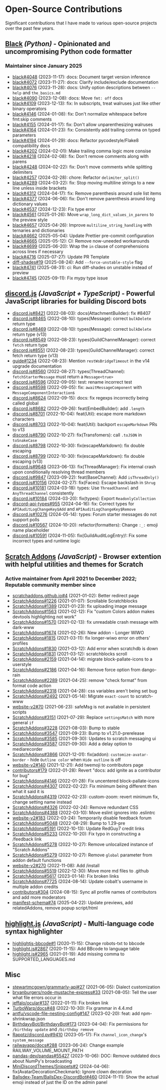 # Open-Source Contributions

Significant contributions that I have made to various open-source projects over the past few years.

## [Black](https://black.readthedocs.io/en/stable/) _(Python)_ - Opinionated and uncompromising Python code formatter

### Maintainer since January 2025

- [black#4048](https://github.com/psf/black/pull/4048) (2023-11-17): docs: Document target version inference
- [black#4072](https://github.com/psf/black/pull/4072) (2023-11-27): docs: Clarify include/exclude documentation
- [black#4076](https://github.com/psf/black/pull/4076) (2023-11-28): docs: Unify option descriptions between `--help` and `the_basics.md`
- [black#4090](https://github.com/psf/black/pull/4090) (2023-12-08): docs: Move `fmt: off` docs
- [black#4109](https://github.com/psf/black/pull/4109) (2023-12-13): fix: In subscripts, treat walruses just like other binary operators
- [black#4146](https://github.com/psf/black/pull/4146) (2024-01-08): fix: Don't normalize whitespace before fmt:skip comments
- [black#4155](https://github.com/psf/black/pull/4155) (2024-01-17): fix: Don't allow unparenthesizing walruses
- [black#4164](https://github.com/psf/black/pull/4164) (2024-01-23): fix: Consistently add trailing comma on typed parameters
- [black#4194](https://github.com/psf/black/pull/4194) (2024-01-29): docs: Refactor pycodestyle/Flake8 compatibility docs
- [black#4202](https://github.com/psf/black/pull/4202) (2024-02-01): Make trailing comma logic more consise
- [black#4218](https://github.com/psf/black/pull/4218) (2024-02-08): fix: Don't remove comments along with parens
- [black#4248](https://github.com/psf/black/pull/4248) (2024-02-22): fix: Don't move comments while splitting delimiters
- [black#4257](https://github.com/psf/black/pull/4257) (2024-02-28): chore: Refactor `delimiter_split()`
- [black#4289](https://github.com/psf/black/pull/4289) (2024-03-22): fix: Stop moving multiline strings to a new line unless inside brackets
- [black#4312](https://github.com/psf/black/pull/4312) (2024-04-17): fix: Remove parenthesis around sole list items
- [black#4377](https://github.com/psf/black/pull/4377) (2024-06-06): fix: Don't remove parenthesis around long dictionary values
- [black#4537](https://github.com/psf/black/pull/4537) (2024-12-23): Fix type error
- [black#4561](https://github.com/psf/black/pull/4561) (2025-01-26): Move `wrap_long_dict_values_in_parens` to the preview style
- [black#4657](https://github.com/psf/black/pull/4657) (2025-04-26): Improve `multiline_string_handling` with ternaries and dictionaries
- [black#4662](https://github.com/psf/black/pull/4662) (2025-05-04): Update Prettier pre-commit configuration
- [black#4665](https://github.com/psf/black/pull/4665) (2025-05-12): CI: Remove now-uneeded workarounds
- [black#4699](https://github.com/psf/black/pull/4699) (2025-06-20): Wrap the `in` clause of comprehensions across lines if necessary
- [black#4716](https://github.com/psf/black/pull/4716) (2025-07-27): Update PR Template
- [diff-shades#19](https://github.com/ichard26/diff-shades/pull/19) (2025-08-24): Add `--force-unstable-style` flag
- [black#4741](https://github.com/psf/black/pull/4741) (2025-08-31): ci: Run diff-shades on unstable instead of preview
- [black#4745](https://github.com/psf/black/pull/4745) (2025-09-11): Fix mypy type issue

## [discord.js](https://discord.js.org/) _(JavaScript + TypeScript)_ - Powerful JavaScript libraries for building Discord bots

- [discord.js#8421](https://github.com/discordjs/discord.js/pull/8421) (2022-08-03): docs(AttachmentBuilder): fix #8407
- [discord.js#8465](https://github.com/discordjs/discord.js/pull/8465) (2022-08-10): types(Message): correct `bulkDelete` return type
- [discord.js#8469](https://github.com/discordjs/discord.js/pull/8469) (2022-08-10): types(Message): correct `bulkDelete` return type (v13)
- [discord.js#8549](https://github.com/discordjs/discord.js/pull/8549) (2022-08-23): types(GuildChannelManager): correct `fetch` return type
- [discord.js#8551](https://github.com/discordjs/discord.js/pull/8551) (2022-08-23): types(GuildChannelManager): correct fetch return type (v13)
- [guide#1234](https://github.com/discordjs/guide/pull/1234) (2022-08-23): Mention `restWsBridgeTimeout` in the v14 upgrade documentation
- [discord.js#8560](https://github.com/discordjs/discord.js/pull/8560) (2022-08-27): types(ThreadChannel): `fetchStarterMessage` must return a `Message<true>`
- [discord.js#8596](https://github.com/discordjs/discord.js/pull/8596) (2022-09-05): test: rename incorrect test
- [discord.js#8598](https://github.com/discordjs/discord.js/pull/8598) (2022-09-05): fix: `awaitMessageComponent` with `MessageComponentInteraction`s
- [discord.js#8624](https://github.com/discordjs/discord.js/pull/8624) (2022-09-15): docs: fix regexps incorrectly being called global
- [discord.js#8682](https://github.com/discordjs/discord.js/pull/8682) (2022-09-26): feat(EmbedBuilder): add `.length`
- [discord.js#8701](https://github.com/discordjs/discord.js/pull/8701) (2022-10-04): feat(Util): escape more markdown characters
- [discord.js#8703](https://github.com/discordjs/discord.js/pull/8703) (2022-10-04): feat(Util): backport `escapeMarkdown` PRs to v13
- [discord.js#8790](https://github.com/discordjs/discord.js/pull/8790) (2022-10-27): fix(Transfomers): call `.toJSON` in `toSnakeCase`
- [discord.js#8798](https://github.com/discordjs/discord.js/pull/8798) (2022-10-30): fix(escapeMarkdown): fix double escaping
- [discord.js#8799](https://github.com/discordjs/discord.js/pull/8799) (2022-10-30): fix(escapeMarkdown): fix double escaping (v13)
- [discord.js#9648](https://github.com/discordjs/discord.js/pull/9648) (2023-06-13): fix(ThreadManager): Fix internal crash upon conditionally resolving thread members
- [discord.js#9847](https://github.com/discordjs/discord.js/pull/9847) (2023-09-22): feat(BaseChannel): Add `isThreadOnly()`
- [discord.js#10156](https://github.com/discordjs/discord.js/pull/10156) (2024-02-27): fix(Faces): Escape backslash in `Shrug`
- [discord.js#10181](https://github.com/discordjs/discord.js/pull/10181) (2024-03-18): types: Use `ThreadChannel` and `AnyThreadChannel` consistently
- [discord.js#10184](https://github.com/discordjs/discord.js/pull/10184) (2024-03-20): fix(types): Export `ReadonlyCollection`
- [discord-api-types#955](https://github.com/discordjs/discord-api-types/pull/955) (2024-04-16): fix: Correct types for `APIAuditLogChangeKey$Add` and `APIAuditLogChangeKey$Remove`
- [discord.js#10276](https://github.com/discordjs/discord.js/pull/10276) (2024-05-14): types: Forum starter messages do not support polls
- [discord.js#10567](https://github.com/discordjs/discord.js/pull/10567) (2024-10-20): refactor(formatters): Change `:_:` emoji name placeholder
- [discord.js#10591](https://github.com/discordjs/discord.js/pull/10591) (2024-11-05): fix(GuildAuditLogEntry)!: Fix some incorrect types and runtime logic

## [Scratch Addons](https://scratchaddons.com/) _(JavaScript)_ - Browser extention with helpful utilities and themes for Scratch

### Active maintainer from April 2021 to December 2022; Reputable community member since

- [scratchaddons.github.io#4](https://github.com/ScratchAddons/scratchaddons.github.io/pull/4) (2021-01-02): Better redirect page
- [ScratchAddons#1226](https://github.com/ScratchAddons/ScratchAddons/pull/1226) (2021-01-07): Scrollable Scratchblocks
- [ScratchAddons#1389](https://github.com/ScratchAddons/ScratchAddons/pull/1389) (2021-01-23): fix uploading image message
- [ScratchAddons#1563](https://github.com/ScratchAddons/ScratchAddons/pull/1563) (2021-02-12): Fix "custom Colors addon makes devtools highlighting not work"
- [ScratchAddons#1570](https://github.com/ScratchAddons/ScratchAddons/pull/1570) (2021-02-13): fix unreadable crash message with dark-www
- [ScratchAddons#1674](https://github.com/ScratchAddons/ScratchAddons/pull/1674) (2021-02-26): New addon - Longer WIWO
- [ScratchAddons#1815](https://github.com/ScratchAddons/ScratchAddons/pull/1815) (2021-03-11): fix longer-wiwo error on others' profiles
- [ScratchAddons#1830](https://github.com/ScratchAddons/ScratchAddons/pull/1830) (2021-03-12): Add error when scratchdb is down
- [ScratchAddons#1831](https://github.com/ScratchAddons/ScratchAddons/pull/1831) (2021-03-12): scratchblocks scroll
- [ScratchAddons#2159](https://github.com/ScratchAddons/ScratchAddons/pull/2159) (2021-04-14): migrate block-pallate-icons to a userstyle
- [ScratchAddons#2186](https://github.com/ScratchAddons/ScratchAddons/pull/2186) (2021-04-16): Remove force option from dango-rain
- [ScratchAddons#2289](https://github.com/ScratchAddons/ScratchAddons/pull/2289) (2021-04-25): remove "check format" from format code action
- [ScratchAddons#2318](https://github.com/ScratchAddons/ScratchAddons/pull/2318) (2021-04-28): css variables aren't being set bug
- [ScratchAddons#2492](https://github.com/ScratchAddons/ScratchAddons/pull/2492) (2021-05-14): Migrate `exact-count` to scratch-www
- [website-v2#70](https://github.com/ScratchAddons/website-v2/pull/70) (2021-06-23): safeMsg is not available in persistent scripts
- [ScratchAddons#3151](https://github.com/ScratchAddons/ScratchAddons/pull/3151) (2021-07-29): Replace `settingsMatch` with more general `if`
- [ScratchAddons#3228](https://github.com/ScratchAddons/ScratchAddons/pull/3228) (2021-08-03): Bump to stable
- [ScratchAddons#3547](https://github.com/ScratchAddons/ScratchAddons/pull/3547) (2021-09-23): Bump to v1.21.0-prerelease
- [ScratchAddons#3585](https://github.com/ScratchAddons/ScratchAddons/pull/3585) (2021-09-30): Updates to scratch messaging ui
- [ScratchAddons#3587](https://github.com/ScratchAddons/ScratchAddons/pull/3587) (2021-09-30): Add a delay option to mediarecorder
- [ScratchAddons#3866](https://github.com/ScratchAddons/ScratchAddons/pull/3866) (2021-12-01): fix(addon): `customize-avatar-border` - hide `Outline color` when `Hide outline` is off
- [website-v2#140](https://github.com/ScratchAddons/website-v2/pull/140) (2021-12-21): Add twemoji to contributors page
- [contributors#179](https://github.com/ScratchAddons/contributors/pull/179) (2022-01-28): Revert "docs: add ignite as a contributor for bug"
- [ScratchAddons#4146](https://github.com/ScratchAddons/ScratchAddons/pull/4146) (2022-01-28): Fix uncentered block-pallate-icons
- [ScratchAddons#4307](https://github.com/ScratchAddons/ScratchAddons/pull/4307) (2022-02-22): Fix minimum being different then what it said it is
- [ScratchAddons#4319](https://github.com/ScratchAddons/ScratchAddons/pull/4319) (2022-02-23): custom-zoom: revert minimum fix, change setting name instead
- [ScratchAddons#4326](https://github.com/ScratchAddons/ScratchAddons/pull/4326) (2022-02-24): Remove redundant CSS
- [ScratchAddons#4388](https://github.com/ScratchAddons/ScratchAddons/pull/4388) (2022-03-10): Move eslint ignores into .eslintrc
- [website-v2#183](https://github.com/ScratchAddons/website-v2/pull/183) (2022-03-24): Temporarily disable feedback forum
- [ScratchAddons#5048](https://github.com/ScratchAddons/ScratchAddons/pull/5048) (2022-08-29): Bump to 1.29-pre
- [ScratchAddons#5191](https://github.com/ScratchAddons/ScratchAddons/pull/5191) (2022-10-13): Update RedGuy7 credit links
- [ScratchAddons#5233](https://github.com/ScratchAddons/ScratchAddons/pull/5233) (2022-10-20): Fix typo in constructing a /feedback link
- [ScratchAddons#5278](https://github.com/ScratchAddons/ScratchAddons/pull/5278) (2022-10-27): Remove unlocalized instance of "Scratch Addons"
- [ScratchAddons#5279](https://github.com/ScratchAddons/ScratchAddons/pull/5279) (2022-10-27): Remove `global` parameter from addon default functions
- [website-v2#270](https://github.com/ScratchAddons/website-v2/pull/270) (2022-11-08): Add /install
- [ScratchAddons#5519](https://github.com/ScratchAddons/ScratchAddons/pull/5519) (2022-12-30): Move more md files to .github
- [ScratchAddons#5617](https://github.com/ScratchAddons/ScratchAddons/pull/5617) (2023-01-14): Fix broken links
- [ScratchAddons#7725](https://github.com/ScratchAddons/ScratchAddons/pull/7725) (2024-08-14): Update cobalt's username in multiple addon credits
- [contributors#304](https://github.com/ScratchAddons/contributors/pull/304) (2024-08-15): Sync all profile names of contributors and add more moderators
- [manifest-schema#74](https://github.com/ScratchAddons/manifest-schema/pull/74) (2025-04-22): Update previews, add relatedAddons, remove popup script/html

## [highlight.js](https://highlightjs.org/) _(JavaScript)_ - Multi-language code syntax highlighter

- [highlightjs-bbcode#1](https://github.com/highlightjs/highlightjs-bbcode/pull/1) (2020-11-15): Change robots-txt to bbcode
- [highlight.js#2867](https://github.com/highlightjs/highlight.js/pull/2867) (2020-11-15): Add BBcode to language table
- [highlight.js#2965](https://github.com/highlightjs/highlight.js/pull/2965) (2021-01-19): Add missing comma to SUPPORTED_LANGUAGES.md

## Misc

- [stewartmcgown/grammarly-api#27](https://github.com/stewartmcgown/grammarly-api/pull/27) (2021-06-05): Dialect customization
- [bryanburgers/node-mustache-express#33](https://github.com/bryanburgers/node-mustache-express/pull/33) (2021-08-05): Tell the user what file errors occur in
- [jeffalo/ocular#137](https://github.com/jeffalo/ocular/pull/137) (2022-01-11): Fix broken link
- [TurboWarp/docs#48](https://github.com/TurboWarp/docs/pull/48) (2022-10-30): Fix grammar in 4.4.md
- [antfu/vscode-file-nesting-config#147](https://github.com/antfu/vscode-file-nesting-config/pull/147) (2023-02-20): feat: add npm-shrinkwrap.json
- [BirthdayyBot/BirthdayyBot#173](https://github.com/BirthdayyBot/BirthdayyBot/pull/173) (2023-04-04): Fix permissions for `/birthday update` and `/birthday remove`
- [Rapptz/discord.py#9410](https://github.com/Rapptz/discord.py/pull/9410) (2023-05-17): Fix `channel_icon_change`'s `system_message`
- [railwayapp/docs#288](https://github.com/railwayapp/docs/pull/288) (2023-06-24): Change example RAILWAY_VOLUME_MOUNT_PATH
- [pandas-dev/pandas#55427](https://github.com/pandas-dev/pandas/pull/55427) (2023-10-06): DOC: Remove outdated docs about NumPy's broadcasting
- [MiniDiscordThemes/Snippets#2](https://github.com/MiniDiscordThemes/Snippets/pull/2) (2024-04-06): fix(AvatarDecorationCheckmark): Ignore clown decoration
- [Ballsdex-Team/BallsDex-DiscordBot#460](https://github.com/Ballsdex-Team/BallsDex-DiscordBot/pull/460) (2024-11-11): Show the actual emoji instead of just the ID on the admin panel
